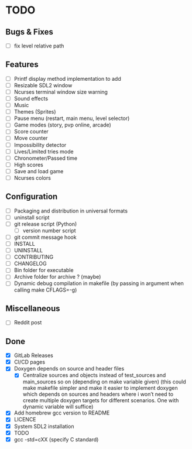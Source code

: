 # TODO

## Bugs & Fixes

- [ ] fix level relative path

## Features

- [ ] Printf display method implementation to add
- [ ] Resizable SDL2 window
- [ ] Ncurses terminal window size warning
- [ ] Sound effects
- [ ] Music
- [ ] Themes (Sprites)
- [ ] Pause menu (restart, main menu, level selector)
- [ ] Game modes (story, pvp online, arcade)
- [ ] Score counter
- [ ] Move counter
- [ ] Impossibility detector
- [ ] Lives/Limited tries mode
- [ ] Chronometer/Passed time
- [ ] High scores
- [ ] Save and load game
- [ ] Ncurses colors

## Configuration

- [ ] Packaging and distribution in universal formats
- [ ] uninstall script
- [ ] git release script (Python)
  - [ ] version number script
- [ ] git commit message hook
- [ ] INSTALL
- [ ] UNINSTALL
- [ ] CONTRIBUTING
- [ ] CHANGELOG
- [ ] Bin folder for executable
- [ ] Archive folder for archive ? (maybe)
- [ ] Dynamic debug compilation in makefile (by passing in argument when calling make CFLAGS=-g)

## Miscellaneous

- [ ] Reddit post

## Done

- [x] GitLab Releases
- [x] CI/CD pages
- [x] Doxygen depends on source and header files
  - [x] Centralize sources and objects instead of test_sources and main_sources so on (depending on make variable given) (this could make makefile simpler and make it easier to implement doxygen which depends on sources and headers where i won’t need to create multiple doxygen targets for different scenarios. One with dynamic variable will suffice)
- [x] Add homebrew gcc version to README
- [x] LICENCE
- [x] System SDL2 installation
- [x] TODO
- [x] gcc -std=cXX (specify C standard)
